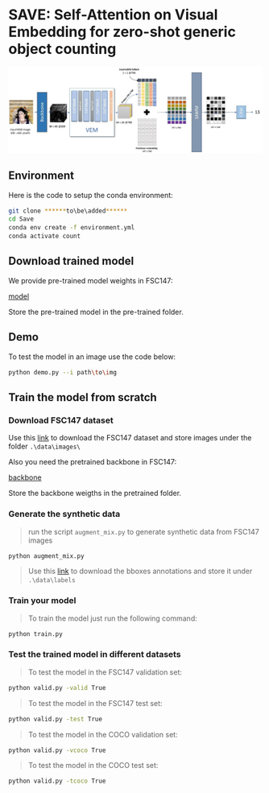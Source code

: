 # SAVE: Self-Attention on Visual Embedding for zero-shot generic object counting  

![img](overview.jpg)
## Environment 
Here is the code to setup the conda environment:
```bash
git clone ******to\be\added******
cd Save
conda env create -f environment.yml
conda activate count
```
## Download trained model
We provide pre-trained model weights in FSC147:

[model](https://drive.google.com/file/d/1wvARqtm7dA28f5Hs5zlETF5OlkeT4osY/view?usp=drive_link)

Store the pre-trained model in the pre-trained folder. 


## Demo
To test the model in an image use the code below:
```bash
python demo.py --i path\to\img
```
## Train the model from scratch

### Download FSC147 dataset
Use this [link](https://drive.google.com/file/d/1ymDYrGs9DSRicfZbSCDiOu0ikGDh5k6S/view?usp=sharing) to download the FSC147 dataset and store images under the folder `.\data\images\`  

Also you need the pretrained backbone in FSC147:

[backbone](https://drive.google.com/file/d/1xnouES1ZJ0qJoubpWjNCHmbNtc6Jn2lu/view?usp=sharing)

Store the backbone weigths in the pretrained folder.
### Generate the synthetic data
>run the script `augment_mix.py` to generate synthetic data from FSC147 images
```bash
python augment_mix.py
```
>Use this [link](https://drive.google.com/file/d/1JAt5w5GrXn2V_rndw0RVHszttHUHofBP/view?usp=sharing) to download the bboxes annotations and store it under `.\data\labels`
### Train your model
>To train the model just run the following command:
```bash
python train.py
```
### Test the trained model in different datasets

>To test the model in the FSC147 validation set:
```bash
python valid.py -valid True
```

>To test the model in the FSC147 test set:
```bash
python valid.py -test True
```
>To test the model in the COCO validation set:
```bash
python valid.py -vcoco True
```
>To test the model in the COCO test set:
```bash
python valid.py -tcoco True
```
